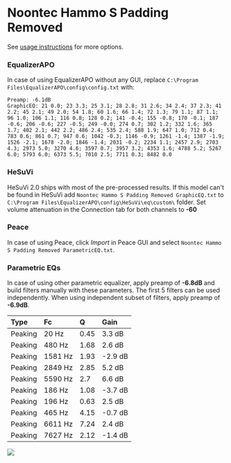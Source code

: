# Noontec Hammo S Padding Removed
See [usage instructions](https://github.com/jaakkopasanen/AutoEq#usage) for more options.

### EqualizerAPO
In case of using EqualizerAPO without any GUI, replace `C:\Program Files\EqualizerAPO\config\config.txt`
with:
```
Preamp: -6.1dB
GraphicEQ: 21 0.0; 23 3.3; 25 3.1; 28 2.8; 31 2.6; 34 2.4; 37 2.3; 41 2.2; 45 2.1; 49 2.0; 54 1.8; 60 1.6; 66 1.4; 72 1.3; 79 1.1; 87 1.1; 96 1.0; 106 1.1; 116 0.8; 128 0.2; 141 -0.4; 155 -0.8; 170 -0.1; 187 -0.6; 206 -0.6; 227 -0.5; 249 -0.0; 274 0.7; 302 1.2; 332 1.6; 365 1.7; 402 2.1; 442 2.2; 486 2.4; 535 2.4; 588 1.9; 647 1.0; 712 0.4; 783 0.6; 861 0.7; 947 0.6; 1042 -0.3; 1146 -0.9; 1261 -1.4; 1387 -1.9; 1526 -2.1; 1678 -2.0; 1846 -1.4; 2031 -0.2; 2234 1.1; 2457 2.9; 2703 4.3; 2973 5.0; 3270 4.6; 3597 0.7; 3957 3.2; 4353 1.6; 4788 5.2; 5267 6.0; 5793 6.0; 6373 5.5; 7010 2.5; 7711 0.3; 8482 0.0
```

### HeSuVi
HeSuVi 2.0 ships with most of the pre-processed results. If this model can't be found in HeSuVi add
`Noontec Hammo S Padding Removed GraphicEQ.txt` to `C:\Program Files\EqualizerAPO\config\HeSuVi\eq\custom\` folder.
Set volume attenuation in the Connection tab for both channels to **-60**

### Peace
In case of using Peace, click *Import* in Peace GUI and select `Noontec Hammo S Padding Removed ParametricEQ.txt`.

### Parametric EQs
In case of using other parametric equalizer, apply preamp of **-6.8dB** and build filters manually
with these parameters. The first 5 filters can be used independently.
When using independent subset of filters, apply preamp of **-6.9dB**.

| Type    | Fc      |    Q | Gain    |
|:--------|:--------|:-----|:--------|
| Peaking | 20 Hz   | 0.45 | 3.3 dB  |
| Peaking | 480 Hz  | 1.68 | 2.6 dB  |
| Peaking | 1581 Hz | 1.93 | -2.9 dB |
| Peaking | 2849 Hz | 2.85 | 5.2 dB  |
| Peaking | 5590 Hz | 2.7  | 6.6 dB  |
| Peaking | 186 Hz  | 1.08 | -3.7 dB |
| Peaking | 196 Hz  | 0.63 | 2.5 dB  |
| Peaking | 465 Hz  | 4.15 | -0.7 dB |
| Peaking | 6611 Hz | 7.24 | 2.4 dB  |
| Peaking | 7627 Hz | 2.12 | -1.4 dB |

![](https://raw.githubusercontent.com/jaakkopasanen/AutoEq/master/results/innerfidelity/sbaf-serious/Noontec%20Hammo%20S%20Padding%20Removed/Noontec%20Hammo%20S%20Padding%20Removed.png)